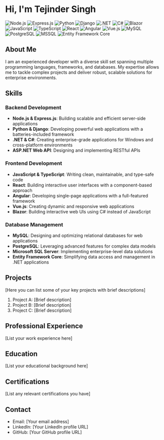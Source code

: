# Hi, I'm Tejinder Singh

![Node.js](https://img.shields.io/badge/-Node.js-339933?style=flat-square&logo=node.js&logoColor=white)
![Express.js](https://img.shields.io/badge/-Express.js-000000?style=flat-square&logo=express&logoColor=white)
![Python](https://img.shields.io/badge/-Python-3776AB?style=flat-square&logo=python&logoColor=white)
![Django](https://img.shields.io/badge/-Django-092E20?style=flat-square&logo=django&logoColor=white)
![.NET](https://img.shields.io/badge/-.NET-512BD4?style=flat-square&logo=.net&logoColor=white)
![C#](https://img.shields.io/badge/-C%23-239120?style=flat-square&logo=c-sharp&logoColor=white)
![Blazor](https://img.shields.io/badge/-Blazor-512BD4?style=flat-square&logo=blazor&logoColor=white)
![JavaScript](https://img.shields.io/badge/-JavaScript-F7DF1E?style=flat-square&logo=javascript&logoColor=black)
![TypeScript](https://img.shields.io/badge/-TypeScript-3178C6?style=flat-square&logo=typescript&logoColor=white)
![React](https://img.shields.io/badge/-React-61DAFB?style=flat-square&logo=react&logoColor=black)
![Angular](https://img.shields.io/badge/-Angular-DD0031?style=flat-square&logo=angular&logoColor=white)
![Vue.js](https://img.shields.io/badge/-Vue.js-4FC08D?style=flat-square&logo=vue.js&logoColor=white)
![MySQL](https://img.shields.io/badge/-MySQL-4479A1?style=flat-square&logo=mysql&logoColor=white)
![PostgreSQL](https://img.shields.io/badge/-PostgreSQL-336791?style=flat-square&logo=postgresql&logoColor=white)
![MSSQL](https://img.shields.io/badge/-MSSQL-CC2927?style=flat-square&logo=microsoft-sql-server&logoColor=white)
![Entity Framework Core](https://img.shields.io/badge/-Entity_Framework_Core-512BD4?style=flat-square&logo=.net&logoColor=white)

## About Me

I am an experienced  developer with a diverse skill set spanning multiple programming languages, frameworks, and databases. My expertise allows me to tackle complex projects and deliver robust, scalable solutions for enterprise environments.

## Skills

### Backend Development
- **Node.js & Express.js**: Building scalable and efficient server-side applications
- **Python & Django**: Developing powerful web applications with a batteries-included framework
- **.NET & C#**: Creating enterprise-grade applications for Windows and cross-platform environments
- **ASP.NET Web API**: Designing and implementing RESTful APIs

### Frontend Development
- **JavaScript & TypeScript**: Writing clean, maintainable, and type-safe code
- **React**: Building interactive user interfaces with a component-based approach
- **Angular**: Developing single-page applications with a full-featured framework
- **Vue.js**: Creating dynamic and responsive web applications
- **Blazor**: Building interactive web UIs using C# instead of JavaScript

### Database Management
- **MySQL**: Designing and optimizing relational databases for web applications
- **PostgreSQL**: Leveraging advanced features for complex data models
- **Microsoft SQL Server**: Implementing enterprise-level data solutions
- **Entity Framework Core**: Simplifying data access and management in .NET applications

## Projects

[Here you can list some of your key projects with brief descriptions]

1. Project A: [Brief description]
2. Project B: [Brief description]
3. Project C: [Brief description]

## Professional Experience

[List your work experience here]

## Education

[List your educational background here]

## Certifications

[List any relevant certifications you have]

## Contact

- Email: [Your email address]
- LinkedIn: [Your LinkedIn profile URL]
- GitHub: [Your GitHub profile URL]
